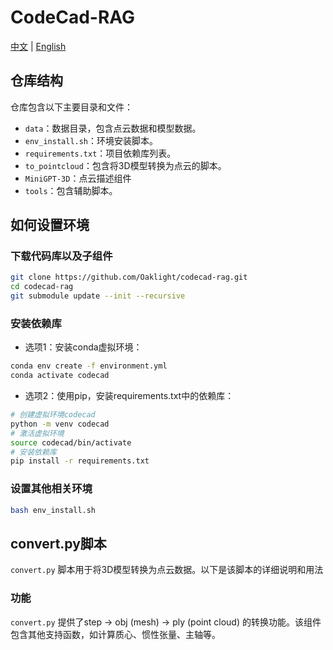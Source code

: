 # CodeCad-RAG

[中文](./README_zh.md) | [English](./README.md)

## 仓库结构

仓库包含以下主要目录和文件：

* `data`：数据目录，包含点云数据和模型数据。
* `env_install.sh`：环境安装脚本。
* `requirements.txt`：项目依赖库列表。
* `to_pointcloud`：包含将3D模型转换为点云的脚本。
* `MiniGPT-3D`：点云描述组件
* `tools`：包含辅助脚本。

## 如何设置环境

### 下载代码库以及子组件

```bash
git clone https://github.com/Oaklight/codecad-rag.git
cd codecad-rag
git submodule update --init --recursive
```

### 安装依赖库

* 选项1：安装conda虚拟环境：

```bash
conda env create -f environment.yml
conda activate codecad
```

* 选项2：使用pip，安装requirements.txt中的依赖库：

```bash
# 创建虚拟环境codecad
python -m venv codecad
# 激活虚拟环境
source codecad/bin/activate
# 安装依赖库
pip install -r requirements.txt
```

### 设置其他相关环境

```bash
bash env_install.sh
```

## convert.py脚本

`convert.py` 脚本用于将3D模型转换为点云数据。以下是该脚本的详细说明和用法

### 功能

`convert.py` 提供了step -> obj (mesh) -> ply (point cloud) 的转换功能。该组件包含其他支持函数，如计算质心、惯性张量、主轴等。
